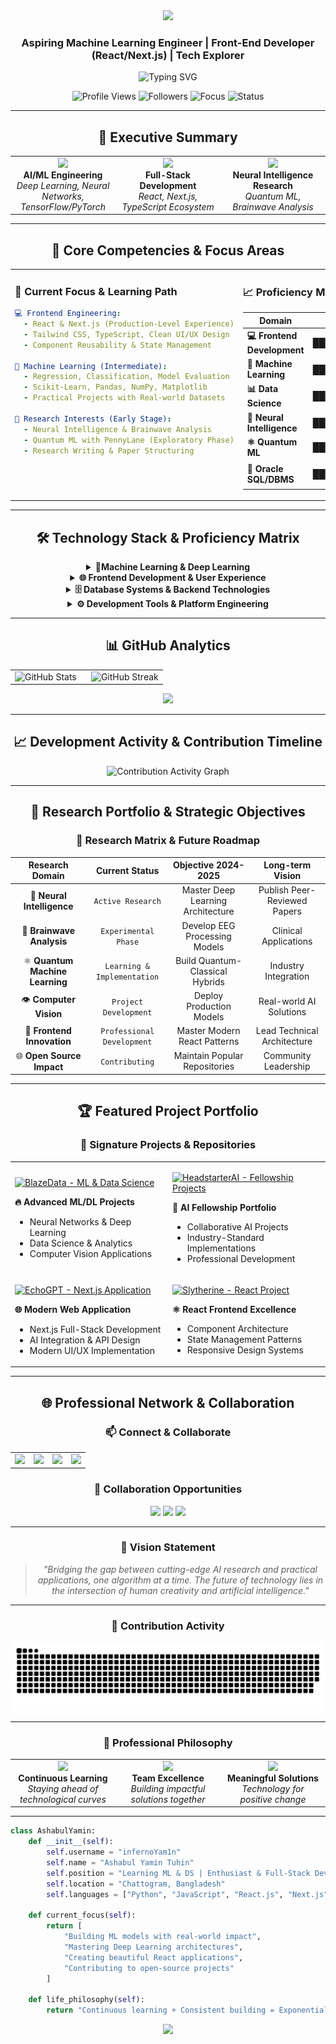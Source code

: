 <div align="center">

<div align="center">

<img src="https://capsule-render.vercel.app/api?type=waving&color=0:667eea,100:764ba2&height=120&section=header&text=Ashabul%20Yamin%20Tuhin&fontSize=40&fontColor=ffffff&animation=twinkling&fontAlignY=35" />

</div>

<div align="center">
<h3 align="center">Aspiring Machine Learning Engineer | Front-End Developer (React/Next.js) | Tech Explorer</h3>
<!-- Professional Title with Advanced Animations -->
<div align="center">
  <img src="https://readme-typing-svg.herokuapp.com?font=Fira+Code&weight=600&size=28&pause=1000&color=00D9FF&center=true&vCenter=true&width=600&lines=React+%7C+Next.js+Frontend+Developer;DL+%7C+ML+Projects+in+Progress;DBMS+with+Oracle+SQL+%7C+Open+Source+Enthusiast;Neural+Intelligence+Researcher" alt="Typing SVG" />
</div>

<!-- Enhanced Profile Metrics -->
<p align="center">
  <img src="https://komarev.com/ghpvc/?username=infernoYam1n&color=brightgreen&style=for-the-badge&label=PROFILE+VIEWS" alt="Profile Views" />
  <img src="https://img.shields.io/github/followers/infernoYam1n?style=for-the-badge&color=blue&label=FOLLOWERS" alt="Followers" />
  <img src="https://img.shields.io/badge/FOCUS-Machine%20Learning%20%26%20AI-brightgreen?style=for-the-badge&logo=tensorflow&logoColor=white" alt="Focus" />
  <img src="https://img.shields.io/badge/STATUS-Open%20to%20Opportunities-success?style=for-the-badge&logo=checkmarx&logoColor=white" alt="Status" />
</p>

</div>

---

## 🎯 **Executive Summary**

<div align="center">
<table>
<tr>
<td width="33%" align="center">
<img src="https://img.shields.io/badge/🧠-Machine%20Learning-FF6B6B?style=for-the-badge&logoColor=white" />
<br><strong>AI/ML Engineering</strong>
<br><em>Deep Learning, Neural Networks, TensorFlow/PyTorch</em>
</td>
<td width="33%" align="center">
<img src="https://img.shields.io/badge/⚛️-Frontend%20Development-4ECDC4?style=for-the-badge&logoColor=white" />
<br><strong>Full-Stack Development</strong>
<br><em>React, Next.js, TypeScript Ecosystem</em>
</td>
<td width="33%" align="center">
<img src="https://img.shields.io/badge/🔬-Research-45B7D1?style=for-the-badge&logoColor=white" />
<br><strong>Neural Intelligence Research</strong>
<br><em>Quantum ML, Brainwave Analysis</em>
</td>
</tr>
</table>
</div>

---

## 🚀 **Core Competencies & Focus Areas**

<table>
<tr>
<td width="50%" valign="top">

### 🎯 **Current Focus & Learning Path**

```yaml
💻 Frontend Engineering:
  - React & Next.js (Production-Level Experience)
  - Tailwind CSS, TypeScript, Clean UI/UX Design
  - Component Reusability & State Management

🧠 Machine Learning (Intermediate):
  - Regression, Classification, Model Evaluation
  - Scikit-Learn, Pandas, NumPy, Matplotlib
  - Practical Projects with Real-world Datasets

🔬 Research Interests (Early Stage):
  - Neural Intelligence & Brainwave Analysis
  - Quantum ML with PennyLane (Exploratory Phase)
  - Research Writing & Paper Structuring
```

</td>
<td width="50%" valign="top">

### 📈 **Proficiency Matrix**

| Domain                      | Level      | Status               |
| --------------------------- | ---------- | -------------------- |
| **💻 Frontend Development** | ██████████ | ✅ Professional       |
| **🤖 Machine Learning**     | ███████░░░ | 📈 Growing           |
| **📊 Data Science**         | ██████▇░░░ | 📈 Practical Level   |
| **🔬 Neural Intelligence**  | ████░░░░░░ | 🧪 Research Phase    |
| **⚛️ Quantum ML**           | ███░░░░░░░ | 🧪 Learning Phase    |
| **📔 Oracle SQL/DBMS**      | ██████░░░░ | 🛠️ Usage Experience |

</td>
</tr>
</table>

---

## 🛠️ **Technology Stack & Proficiency Matrix**

<details>
<summary><b>🧠Machine Learning & Deep Learning</b></summary>
<br>

**Core Frameworks & Libraries**
<p>
<img src="https://img.shields.io/badge/Python-3776AB?style=for-the-badge&logo=python&logoColor=white" />
<img src="https://img.shields.io/badge/TensorFlow-FF6F00?style=for-the-badge&logo=TensorFlow&logoColor=white" />
<img src="https://img.shields.io/badge/PyTorch-EE4C2C?style=for-the-badge&logo=pytorch&logoColor=white" />
<img src="https://img.shields.io/badge/Scikit--Learn-F7931E?style=for-the-badge&logo=scikit-learn&logoColor=white" />
<img src="https://img.shields.io/badge/OpenCV-27338e?style=for-the-badge&logo=OpenCV&logoColor=white" />
</p>

**Data Science & Analytics**
<p>
<img src="https://img.shields.io/badge/Pandas-150458?style=for-the-badge&logo=pandas&logoColor=white" />
<img src="https://img.shields.io/badge/NumPy-013243?style=for-the-badge&logo=numpy&logoColor=white" />
<img src="https://img.shields.io/badge/Matplotlib-11557c?style=for-the-badge&logo=python&logoColor=white" />
<img src="https://img.shields.io/badge/Seaborn-388e3c?style=for-the-badge&logo=python&logoColor=white" />
<img src="https://img.shields.io/badge/Plotly-3F4F75?style=for-the-badge&logo=plotly&logoColor=white" />
</p>

**Development Environment**
<p>
<img src="https://img.shields.io/badge/Jupyter-F37626?style=for-the-badge&logo=Jupyter&logoColor=white" />
<img src="https://img.shields.io/badge/Google_Colab-F9AB00?style=for-the-badge&logo=google-colab&logoColor=white" />
<img src="https://img.shields.io/badge/Anaconda-44A833?style=for-the-badge&logo=anaconda&logoColor=white" />
</p>

</details>

<details>
<summary><b>🌐 Frontend Development & User Experience</b></summary>
<br>

**Modern JavaScript Ecosystem**
<p>
<img src="https://img.shields.io/badge/React-20232A?style=for-the-badge&logo=react&logoColor=61DAFB" />
<img src="https://img.shields.io/badge/Next.js-000000?style=for-the-badge&logo=next.js&logoColor=white" />
<img src="https://img.shields.io/badge/TypeScript-007ACC?style=for-the-badge&logo=typescript&logoColor=white" />
<img src="https://img.shields.io/badge/JavaScript-F7DF1E?style=for-the-badge&logo=javascript&logoColor=black" />
</p>

**Styling & UI Frameworks**
<p>
<img src="https://img.shields.io/badge/TailwindCSS-38B2AC?style=for-the-badge&logo=tailwind-css&logoColor=white" />
<img src="https://img.shields.io/badge/CSS3-1572B6?style=for-the-badge&logo=css3&logoColor=white" />
<img src="https://img.shields.io/badge/HTML5-E34F26?style=for-the-badge&logo=html5&logoColor=white" />
<img src="https://img.shields.io/badge/Sass-CC6699?style=for-the-badge&logo=sass&logoColor=white" />
</p>

</details>

<details>
<summary><b>🗄️ Database Systems & Backend Technologies</b></summary>
<br>

**Database Management**
<p>
<img src="https://img.shields.io/badge/Oracle-F80000?style=for-the-badge&logo=oracle&logoColor=white" />
<img src="https://img.shields.io/badge/PostgreSQL-316192?style=for-the-badge&logo=postgresql&logoColor=white" />
<img src="https://img.shields.io/badge/MySQL-4479A1?style=for-the-badge&logo=mysql&logoColor=white" />
</p>

**Backend & Runtime**
<p>
<img src="https://img.shields.io/badge/Node.js-43853D?style=for-the-badge&logo=node.js&logoColor=white" />
<img src="https://img.shields.io/badge/Express.js-404D59?style=for-the-badge&logo=express&logoColor=white" />
</p>

</details>

<details>
<summary><b>⚙️ Development Tools & Platform Engineering</b></summary>
<br>

**Version Control & Collaboration**
<p>
<img src="https://img.shields.io/badge/Git-F05032?style=for-the-badge&logo=git&logoColor=white" />
<img src="https://img.shields.io/badge/GitHub-100000?style=for-the-badge&logo=github&logoColor=white" />
<img src="https://img.shields.io/badge/GitLab-FCA326?style=for-the-badge&logo=gitlab&logoColor=white" />
</p>

**Development Environment**
<p>
<img src="https://img.shields.io/badge/VS_Code-007ACC?style=for-the-badge&logo=visual-studio-code&logoColor=white" />
<img src="https://img.shields.io/badge/PyCharm-000000?style=for-the-badge&logo=pycharm&logoColor=white" />
<img src="https://img.shields.io/badge/Vim-019733?style=for-the-badge&logo=vim&logoColor=white" />
</p>

**Cloud & Deployment**
<p>
<img src="https://img.shields.io/badge/Vercel-000000?style=for-the-badge&logo=vercel&logoColor=white" />
<img src="https://img.shields.io/badge/Netlify-00C7B7?style=for-the-badge&logo=netlify&logoColor=white" />
<img src="https://img.shields.io/badge/Docker-2496ED?style=for-the-badge&logo=docker&logoColor=white" />
</p>

</details>

---

## 📊 **GitHub Analytics**

<div align="center">
<table>
<tr>
<td width="50%">

<img src="https://github-readme-stats.vercel.app/api?username=infernoYam1n&show_icons=true&theme=tokyonight&hide_border=true&count_private=true" alt="GitHub Stats" />

</td>
<td width="50%">

<img src="https://github-readme-streak-stats.herokuapp.com?user=infernoYam1n&theme=tokyonight&hide_border=true" alt="GitHub Streak" />

</td>
</tr>
</table>
<div align="center">
  <img src="https://github-readme-stats.vercel.app/api/top-langs/?username=infernoYam1n&layout=compact&theme=radical&hide_border=true&langs_count=8" />
</div>


</div>




---

## 📈 **Development Activity & Contribution Timeline**

<div align="center">
<img src="https://github-readme-activity-graph.vercel.app/graph?username=infernoYam1n&theme=tokyo-night&hide_border=true&area=true&custom_title=Annual%20Contribution%20Activity" alt="Contribution Activity Graph" />
</div>

---

## 🎯 **Research Portfolio & Strategic Objectives**

<div align="center">

### 🔬 **Research Matrix & Future Roadmap**

| **Research Domain** | **Current Status** | **Objective 2024-2025** | **Long-term Vision** |
|:---:|:---:|:---:|:---:|
| 🧠 **Neural Intelligence** | `Active Research` | Master Deep Learning Architecture | Publish Peer-Reviewed Papers |
| 🌊 **Brainwave Analysis** | `Experimental Phase` | Develop EEG Processing Models | Clinical Applications |
| ⚛️ **Quantum Machine Learning** | `Learning & Implementation` | Build Quantum-Classical Hybrids | Industry Integration |
| 👁️ **Computer Vision** | `Project Development` | Deploy Production Models | Real-world AI Solutions |
| 🚀 **Frontend Innovation** | `Professional Development` | Master Modern React Patterns | Lead Technical Architecture |
| 🌐 **Open Source Impact** | `Contributing` | Maintain Popular Repositories | Community Leadership |

</div>

---

## 🏆 **Featured Project Portfolio**

<div align="center">

### 🚀 **Signature Projects & Repositories**

<table>
<tr>
<td width="50%">

[![BlazeData - ML & Data Science](https://github-readme-stats.vercel.app/api/pin/?username=infernoYam1n&repo=BlazeData&theme=tokyonight&hide_border=true&show_owner=true&description_lines_count=3)](https://github.com/infernoYam1n/BlazeData)

**🔥 Advanced ML/DL Projects**
- Neural Networks & Deep Learning
- Data Science & Analytics
- Computer Vision Applications

</td>
<td width="50%">

[![HeadstarterAI - Fellowship Projects](https://github-readme-stats.vercel.app/api/pin/?username=infernoYam1n&repo=HeadstarterAI&theme=tokyonight&hide_border=true&show_owner=true&description_lines_count=3)](https://github.com/infernoYam1n/HeadstarterAI)

**🚀 AI Fellowship Portfolio**
- Collaborative AI Projects
- Industry-Standard Implementations
- Professional Development

</td>
</tr>
<tr>
<td width="50%">

[![EchoGPT - Next.js Application](https://github-readme-stats.vercel.app/api/pin/?username=infernoYam1n&repo=EchoGPT&theme=tokyonight&hide_border=true&show_owner=true&description_lines_count=3)](https://github.com/infernoYam1n/EchoGPT)

**🌐 Modern Web Application**
- Next.js Full-Stack Development
- AI Integration & API Design
- Modern UI/UX Implementation

</td>
<td width="50%">

[![Slytherine - React Project](https://github-readme-stats.vercel.app/api/pin/?username=infernoYam1n&repo=slytherine&theme=tokyonight&hide_border=true&show_owner=true&description_lines_count=3)](https://github.com/infernoYam1n/slytherine)

**⚛️ React Frontend Excellence**
- Component Architecture
- State Management Patterns
- Responsive Design Systems

</td>
</tr>
</table>

</div>

---

## 🌐 **Professional Network & Collaboration**

<div align="center">

### 📫 **Connect & Collaborate**

<table>
<tr>
<td align="center" width="25%">
<a href="https://www.linkedin.com/in/yamin401533/">
<img src="https://img.shields.io/badge/LinkedIn-0077B5?style=for-the-badge&logo=linkedin&logoColor=white" />

</a>
</td>
<td align="center" width="25%">
<a href="mailto:ashabulyamintuhin@gmail.com">
<img src="https://img.shields.io/badge/Gmail-D14836?style=for-the-badge&logo=gmail&logoColor=white" />

</a>
</td>
<td align="center" width="25%">
<a href="https://infernoYam1n.github.io/AshabulYamin/">
<img src="https://img.shields.io/badge/Portfolio-FF5722?style=for-the-badge&logo=firefox-browser&logoColor=white" />

</a>
</td>
<td align="center" width="25%">
<a href="#">
<img src="https://img.shields.io/badge/Discord-7289DA?style=for-the-badge&logo=discord&logoColor=white" />

</a>
</td>
</tr>
</table>

### 🤝 **Collaboration Opportunities**

<div align="center">
<img src="https://img.shields.io/badge/🚀-Open%20to%20Collaborations-success?style=for-the-badge&logoColor=white" />
<img src="https://img.shields.io/badge/💼-Available%20for%20Opportunities-blue?style=for-the-badge&logoColor=white" />
<img src="https://img.shields.io/badge/🎓-Mentorship%20Available-orange?style=for-the-badge&logoColor=white" />
</div>



</div>

---

<div align="center">

### 💫 **Vision Statement**

> *"Bridging the gap between cutting-edge AI research and practical applications, one algorithm at a time. The future of technology lies in the intersection of human creativity and artificial intelligence."*

---

### 🐍 **Contribution Activity**

<img src="https://raw.githubusercontent.com/platane/platane/output/github-contribution-grid-snake-dark.svg" alt="Contribution Snake Animation" />

---

### 🌟 **Professional Philosophy**

<table>
<tr>
<td align="center" width="33%">
<img src="https://img.shields.io/badge/💡-Innovation-FF6B6B?style=for-the-badge&logoColor=white" />
<br><strong>Continuous Learning</strong>
<br><em>Staying ahead of technological curves</em>
</td>
<td align="center" width="33%">
<img src="https://img.shields.io/badge/🤝-Collaboration-4ECDC4?style=for-the-badge&logoColor=white" />
<br><strong>Team Excellence</strong>
<br><em>Building impactful solutions together</em>
</td>
<td align="center" width="33%">
<img src="https://img.shields.io/badge/🎯-Impact-45B7D1?style=for-the-badge&logoColor=white" />
<br><strong>Meaningful Solutions</strong>
<br><em>Technology for positive change</em>
</td>
</tr>
</table>

</div>

---
<div align="left">


```python
class AshabulYamin:
    def __init__(self):
        self.username = "infernoYam1n"
        self.name = "Ashabul Yamin Tuhin"
        self.position = "Learning ML & DS | Enthusiast & Full-Stack Developer"
        self.location = "Chattogram, Bangladesh"
        self.languages = ["Python", "JavaScript", "React.js", "Next.js", SQL"]
        
    def current_focus(self):
        return [
            "Building ML models with real-world impact",
            "Mastering Deep Learning architectures",
            "Creating beautiful React applications",
            "Contributing to open-source projects"
        ]
    
    def life_philosophy(self):
        return "Continuous learning + Consistent building = Exponential growth"
```
</div>

<div align="center">
<img src="https://capsule-render.vercel.app/api?type=waving&color=gradient&customColorList=0,2,2,5,30&height=120&section=footer&animation=fadeIn&fontColor=ffffff&desc=Thank%20you%20for%20visiting%20my%20profile!&descSize=16&descAlign=50&descAlignY=75" />
</div>
